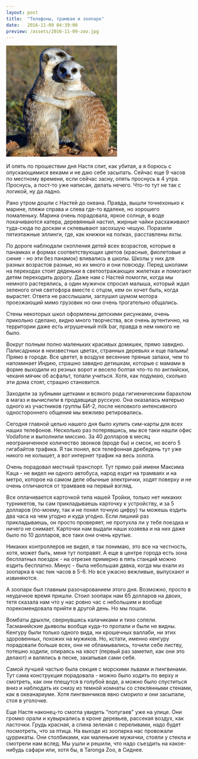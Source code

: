```yaml
---
layout: post
title:  "Телефоны, трамваи и зоопарк"
date:   2016-11-09 04:39:00
preview: /assets/2016-11-09-zoo.jpg
---
```


![Meerkat](/assets/2016-11-09-zoo.jpg)

И опять по прошествии дня Настя спит, как убитая, а я борюсь с опускающимися веками и не даю себе засыпать. Сейчас еще 9 часов по местному времени, если сейчас засну, опять проснусь в 4 утра. Проснусь, а пост-то уже написан, делать нечего. Что-то тут не так с логикой, ну да ладно.

Рано утром дошли с Настей до океана. Правда, вышли точнехонько к марине, пляжи справа и слева где-то вдалеке, но хорошего помаленьку. Марина очень порадовала, яркое солнце, в воде покачиваются катера, деревянный настил, жирные чайки расхаживают туда-сюда по доскам и склевывают засохшую чешую. Поразили пятиэтажные эллинги, где, как книжки на полках, расставлены яхты. 

По дороге наблюдали скопления детей всех возрастов, которые в панамках и формах соответствующих цветов (красные, фиолетовые и синие - но эти без панамок) вливались в школы. Школы у них для разных возрастов разные, но их много и они повсюду. Перед школами на переходах стоят дяденьки в светоотражающих жилетках и помогают детям переходить дорогу. Даже нам с Настей помогли, когда мы немного растерялись, а один мужичок спросил малыша, который ждал зеленого огня светофора вместе с отцом, кем он хочет быть, когда вырастет. Ответа не расслышали, заглушил шумом мотора проезжающий мимо грузовик но они очень трогательно общались.

Стены некоторых школ оформлены детскими рисунками, очень прикольно сделано, видно много творчества, все очень аутентично, на территории даже есть игрушечный milk bar, правда в нем никого не было. 

Вокруг полным полно маленьких красивых домишек, прямо завидно. Палисадники в неизвестных цветах, странных деревьях и еще пальмы! Прямо в городе. Все цветет, в воздухе весенние пряные запахи, чем то напоминает Индию, страшно завидно детишкам, которые с мамами в форме выходили из резных ворот и весело болтая что-то по английски, чеканя мячик об асфальт, топали учиться. Хотя, как подумаю, сколько эти дома стоят, страшно становится.

Заходили за зубными щетками и всякого рода гигиеническим барахлом в магаз и вычислили в продавщице русскую. Она оказалась матерью одного из участников группы БИ-2, после неловкого интенсивного одностороннего общения мы вежливо ретировались. 

Сегодня главной целью нашего дня было купить сим-карты для всех наших телефонов. Несколько раз потерявшись, мы все таки нашли офис Vodafone и выполнили миссию. За 40 долларов в месяц неограниченное количество звонков (вроде бы) и смсок, но всего 5 гигабайтов трафика. Я так понял, вся телефонная дребедень тут уже никого не колышет, а вот интернет трафик на весь золота. 

Очень порадовал местный транспорт. Тут прямо рай имени Максима Каца - не видел ни одного автобуса, народ ездит на трамваях и на метро, которое на самом деле обычные электрички, ходят поверху и не очень отличаются от трамваев на первый взгляд. 

Все оплачивается карточкой типа нашей Тройки, только нет никаких турникетов, ты сам прикладываешь карточку к устройству, и за 5 долларов (по-моему, так и не понял точную цифру) ты можешь ездить два часа на чем угодно и куда угодно. Если лишний раз прикладываешь, он просто проверяет, не протухла ли у тебя поездка и ничего не снимает. Карточки нам выдали наши хозяева и на них даже было по 10 долларов, все таки они очень крутые.

Никаких контроллеров не видел, я так понимаю, это все на честность, хотя, может быть, меня тут поправят. А еще в центре города есть зона бесплатных поездок - на отрезке примерно в пять станций можно ездить бесплатно. Минус - была небольшая давка, когда мы ехали из зоопарка в час пик часов в 5-6. Но все ужасно вежливые, выпускают и извиняются.

А зоопарк был главным разочарованием этого дня. Возможно, просто в неудачное время пришли. Стоил зоопарк нам 65 долларов на двоих, тетя сказала нам что у нас ровно час с небольшим и вообще порекомендовала прийти в другой день. Но мы пошли.

Вомбаты дрыхли, свернувшись калачиками и тихо сопели. Тасманийские дьяволы вообще куда-то пропали и были не видны. Кенгуру были только одного вида, ни крошечных валлаби, ни этих здоровенных, похожих на мужиков. Но, кстати, именно кенгуру порадовали больше всех, они не обламывались, точили себе листву, потешно ходили, опираясь на хвост (первый раз заметил, как они это делают) и валялись в песке, закапывая сами себя. 

Самой лучшей частью была секция с морскими львами и пингвинами. Тут сама конструкция порадовала - можно было ходить по верху и смотреть, как они плещутся в голубой воде, а можно было спуститься вниз и наблюдать их снизу из темной комнаты со стеклянными стенами, как в океанариуме. Хотя пингвинчиков явно сморило и они засыпали, стоя в уголочке.

Еще Настя наконец-то смогла увидеть "попугаев" уже на улице. Они громко орали и кувыркались в кроне деревьев, рассекая воздух, как ласточки. Грудь красная, а спина зеленая с переливами, надо будет посмотреть, что за птица. На выходе из зоопарка нас провожали цуррикаты. Они столбиками, как маленькие мужички, стояли у стекла и смотрели нам вслед. Мы ушли и решили, что надо съездить на какое-нибудь сафари или, хотя бы, в Taronga Zoo, в Сиднее.


